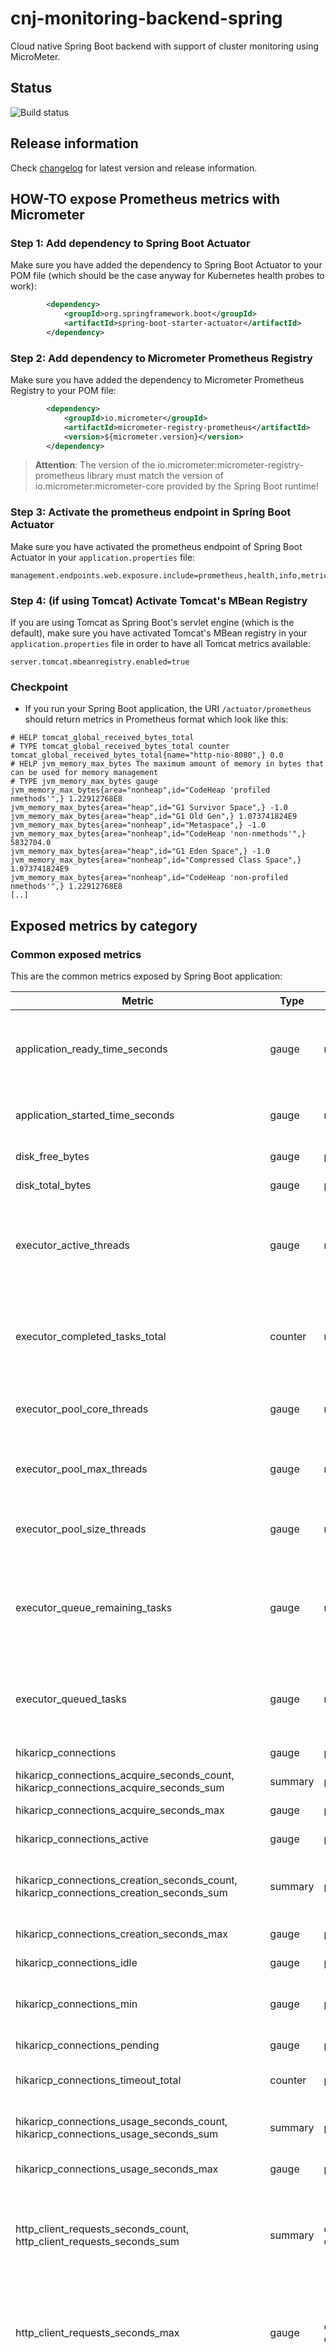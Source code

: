 # cnj-monitoring-backend-spring

Cloud native Spring Boot backend with support of cluster monitoring using MicroMeter.

## Status

![Build status](https://drone.cloudtrain.aws.msgoat.eu/api/badges/msgoat/cnj-monitoring-backend-spring/status.svg)

## Release information

Check [changelog](changelog.md) for latest version and release information.

## HOW-TO expose Prometheus metrics with Micrometer

### Step 1: Add dependency to Spring Boot Actuator

Make sure you have added the dependency to Spring Boot Actuator to your POM file 
(which should be the case anyway for Kubernetes health probes to work):
````xml
        <dependency>
            <groupId>org.springframework.boot</groupId>
            <artifactId>spring-boot-starter-actuator</artifactId>
        </dependency>
````

### Step 2: Add dependency to Micrometer Prometheus Registry

Make sure you have added the dependency to Micrometer Prometheus Registry to your POM file:
````xml
        <dependency>
            <groupId>io.micrometer</groupId>
            <artifactId>micrometer-registry-prometheus</artifactId>
            <version>${micrometer.version}</version>
        </dependency>
````

> __Attention__: The version of the io.micrometer:micrometer-registry-prometheus library must match the version of
> io.micrometer:micrometer-core provided by the Spring Boot runtime!

### Step 3: Activate the prometheus endpoint in Spring Boot Actuator

Make sure you have activated the prometheus endpoint of Spring Boot Actuator in your `application.properties` file:
````properties
management.endpoints.web.exposure.include=prometheus,health,info,metric
````

### Step 4: (if using Tomcat) Activate Tomcat's MBean Registry

If you are using Tomcat as Spring Boot's servlet engine (which is the default), 
make sure you have activated Tomcat's MBean registry in your `application.properties` file 
in order to have all Tomcat metrics available:
````properties
server.tomcat.mbeanregistry.enabled=true
````

### Checkpoint

* If you run your Spring Boot application, the URI `/actuator/prometheus` should return metrics in Prometheus format
which look like this:
````text
# HELP tomcat_global_received_bytes_total  
# TYPE tomcat_global_received_bytes_total counter
tomcat_global_received_bytes_total{name="http-nio-8080",} 0.0
# HELP jvm_memory_max_bytes The maximum amount of memory in bytes that can be used for memory management
# TYPE jvm_memory_max_bytes gauge
jvm_memory_max_bytes{area="nonheap",id="CodeHeap 'profiled nmethods'",} 1.22912768E8
jvm_memory_max_bytes{area="heap",id="G1 Survivor Space",} -1.0
jvm_memory_max_bytes{area="heap",id="G1 Old Gen",} 1.073741824E9
jvm_memory_max_bytes{area="nonheap",id="Metaspace",} -1.0
jvm_memory_max_bytes{area="nonheap",id="CodeHeap 'non-nmethods'",} 5832704.0
jvm_memory_max_bytes{area="heap",id="G1 Eden Space",} -1.0
jvm_memory_max_bytes{area="nonheap",id="Compressed Class Space",} 1.073741824E9
jvm_memory_max_bytes{area="nonheap",id="CodeHeap 'non-profiled nmethods'",} 1.22912768E8
[..]
````

## Exposed metrics by category

### Common exposed metrics

This are the common metrics exposed by Spring Boot application:

| Metric                                                                                           | Type    | Tags                                      | Source        | Description                                                                                                                                                                      | Samples                                                                                                                                                                                                                                                                                                                                                                                                                                                                                                                                                                                                                                                                                                                                                                                                                                                                                                                                                                                                                                                                                                                                                                                                                                                                                                                                                                                                                                                                                                                                                                                                                                            |
|--------------------------------------------------------------------------------------------------|---------|-------------------------------------------|---------------|----------------------------------------------------------------------------------------------------------------------------------------------------------------------------------|----------------------------------------------------------------------------------------------------------------------------------------------------------------------------------------------------------------------------------------------------------------------------------------------------------------------------------------------------------------------------------------------------------------------------------------------------------------------------------------------------------------------------------------------------------------------------------------------------------------------------------------------------------------------------------------------------------------------------------------------------------------------------------------------------------------------------------------------------------------------------------------------------------------------------------------------------------------------------------------------------------------------------------------------------------------------------------------------------------------------------------------------------------------------------------------------------------------------------------------------------------------------------------------------------------------------------------------------------------------------------------------------------------------------------------------------------------------------------------------------------------------------------------------------------------------------------------------------------------------------------------------------------|
| application_ready_time_seconds                                                                   | gauge   | main_application_class                    | spring        | Time taken (ms) for the application to be ready to service requests                                                                                                              | application_ready_time_seconds{main_application_class="group.msg.at.cloud.cloudtrain.SpringMonitoringApplication",} 9.008                                                                                                                                                                                                                                                                                                                                                                                                                                                                                                                                                                                                                                                                                                                                                                                                                                                                                                                                                                                                                                                                                                                                                                                                                                                                                                                                                                                                                                                                                                                          |
| application_started_time_seconds                                                                 | gauge   | main_application_class                    | spring        | Time taken (ms) to start the application                                                                                                                                         | application_started_time_seconds{main_application_class="group.msg.at.cloud.cloudtrain.SpringMonitoringApplication",} 8.993                                                                                                                                                                                                                                                                                                                                                                                                                                                                                                                                                                                                                                                                                                                                                                                                                                                                                                                                                                                                                                                                                                                                                                                                                                                                                                                                                                                                                                                                                                                        |
| disk_free_bytes                                                                                  | gauge   | path                                      | file system   | Usable space for path                                                                                                                                                            | disk_free_bytes{path="/.",} 9.9944828928E10                                                                                                                                                                                                                                                                                                                                                                                                                                                                                                                                                                                                                                                                                                                                                                                                                                                                                                                                                                                                                                                                                                                                                                                                                                                                                                                                                                                                                                                                                                                                                                                                        |
| disk_total_bytes                                                                                 | gauge   | path                                      | file system   | Total space for path                                                                                                                                                             | disk_total_bytes{path="/.",} 1.07361579008E11                                                                                                                                                                                                                                                                                                                                                                                                                                                                                                                                                                                                                                                                                                                                                                                                                                                                                                                                                                                                                                                                                                                                                                                                                                                                                                                                                                                                                                                                                                                                                                                                      |
| executor_active_threads                                                                          | gauge   | name                                      | jvm           | The approximate number of threads that are actively executing tasks                                                                                                              | executor_active_threads{name="applicationTaskExecutor",} 0.0                                                                                                                                                                                                                                                                                                                                                                                                                                                                                                                                                                                                                                                                                                                                                                                                                                                                                                                                                                                                                                                                                                                                                                                                                                                                                                                                                                                                                                                                                                                                                                                       |
| executor_completed_tasks_total                                                                   | counter | name                                      | jvm           | The approximate total number of tasks that have completed execution                                                                                                              | executor_completed_tasks_total{name="applicationTaskExecutor",} 0.0                                                                                                                                                                                                                                                                                                                                                                                                                                                                                                                                                                                                                                                                                                                                                                                                                                                                                                                                                                                                                                                                                                                                                                                                                                                                                                                                                                                                                                                                                                                                                                                |
| executor_pool_core_threads                                                                       | gauge   | name                                      | jvm           | The core number of threads for the pool                                                                                                                                          | executor_pool_core_threads{name="applicationTaskExecutor",} 8.0                                                                                                                                                                                                                                                                                                                                                                                                                                                                                                                                                                                                                                                                                                                                                                                                                                                                                                                                                                                                                                                                                                                                                                                                                                                                                                                                                                                                                                                                                                                                                                                    |
| executor_pool_max_threads                                                                        | gauge   | name                                      | jvm           | The maximum allowed number of threads in the pool                                                                                                                                | executor_pool_max_threads{name="applicationTaskExecutor",} 2.147483647E9                                                                                                                                                                                                                                                                                                                                                                                                                                                                                                                                                                                                                                                                                                                                                                                                                                                                                                                                                                                                                                                                                                                                                                                                                                                                                                                                                                                                                                                                                                                                                                           |
| executor_pool_size_threads                                                                       | gauge   | name                                      | jvm           | The current number of threads in the pool                                                                                                                                        | executor_pool_size_threads{name="applicationTaskExecutor",} 0.0                                                                                                                                                                                                                                                                                                                                                                                                                                                                                                                                                                                                                                                                                                                                                                                                                                                                                                                                                                                                                                                                                                                                                                                                                                                                                                                                                                                                                                                                                                                                                                                    |
| executor_queue_remaining_tasks                                                                   | gauge   | name                                      | jvm           | The number of additional elements that this queue can ideally accept without blocking                                                                                            | executor_queue_remaining_tasks{name="applicationTaskExecutor",} 2.147483647E9                                                                                                                                                                                                                                                                                                                                                                                                                                                                                                                                                                                                                                                                                                                                                                                                                                                                                                                                                                                                                                                                                                                                                                                                                                                                                                                                                                                                                                                                                                                                                                      |
| executor_queued_tasks                                                                            | gauge   | name                                      | jvm           | The approximate number of tasks that are queued for execution                                                                                                                    | executor_queued_tasks{name="applicationTaskExecutor",} 0.0                                                                                                                                                                                                                                                                                                                                                                                                                                                                                                                                                                                                                                                                                                                                                                                                                                                                                                                                                                                                                                                                                                                                                                                                                                                                                                                                                                                                                                                                                                                                                                                         |
| hikaricp_connections                                                                             | gauge   | pool                                      | database      | Total connections                                                                                                                                                                | hikaricp_connections{pool="HikariPool-1",} 10.0                                                                                                                                                                                                                                                                                                                                                                                                                                                                                                                                                                                                                                                                                                                                                                                                                                                                                                                                                                                                                                                                                                                                                                                                                                                                                                                                                                                                                                                                                                                                                                                                    |
| hikaricp_connections_acquire_seconds_count, hikaricp_connections_acquire_seconds_sum             | summary | pool                                      | database      | Connection acquire time                                                                                                                                                          | hikaricp_connections_acquire_seconds_count{pool="HikariPool-1",} 11.0; hikaricp_connections_acquire_seconds_sum{pool="HikariPool-1",} 0.002350868                                                                                                                                                                                                                                                                                                                                                                                                                                                                                                                                                                                                                                                                                                                                                                                                                                                                                                                                                                                                                                                                                                                                                                                                                                                                                                                                                                                                                                                                                                  |
| hikaricp_connections_acquire_seconds_max                                                         | gauge   | pool                                      | database      | Connection acquire time                                                                                                                                                          | hikaricp_connections_acquire_seconds_max{pool="HikariPool-1",} 0.0                                                                                                                                                                                                                                                                                                                                                                                                                                                                                                                                                                                                                                                                                                                                                                                                                                                                                                                                                                                                                                                                                                                                                                                                                                                                                                                                                                                                                                                                                                                                                                                 |
| hikaricp_connections_active                                                                      | gauge   | pool                                      | database      | Active connections                                                                                                                                                               | hikaricp_connections_active{pool="HikariPool-1",} 0.0                                                                                                                                                                                                                                                                                                                                                                                                                                                                                                                                                                                                                                                                                                                                                                                                                                                                                                                                                                                                                                                                                                                                                                                                                                                                                                                                                                                                                                                                                                                                                                                              |
| hikaricp_connections_creation_seconds_count, hikaricp_connections_creation_seconds_sum           | summary | pool                                      | database      | Summary about creation times of new connections                                                                                                                                  | hikaricp_connections_creation_seconds_count{pool="HikariPool-1",} 19.0; hikaricp_connections_creation_seconds_sum{pool="HikariPool-1",} 0.091                                                                                                                                                                                                                                                                                                                                                                                                                                                                                                                                                                                                                                                                                                                                                                                                                                                                                                                                                                                                                                                                                                                                                                                                                                                                                                                                                                                                                                                                                                      |
| hikaricp_connections_creation_seconds_max                                                        | gauge   | pool                                      | database      | Connection creation time                                                                                                                                                         | hikaricp_connections_creation_seconds_max{pool="HikariPool-1",} 0.0                                                                                                                                                                                                                                                                                                                                                                                                                                                                                                                                                                                                                                                                                                                                                                                                                                                                                                                                                                                                                                                                                                                                                                                                                                                                                                                                                                                                                                                                                                                                                                                |
| hikaricp_connections_idle                                                                        | gauge   | pool                                      | database      | Idle connections                                                                                                                                                                 | hikaricp_connections_idle{pool="HikariPool-1",} 10.0                                                                                                                                                                                                                                                                                                                                                                                                                                                                                                                                                                                                                                                                                                                                                                                                                                                                                                                                                                                                                                                                                                                                                                                                                                                                                                                                                                                                                                                                                                                                                                                               |
| hikaricp_connections_min                                                                         | gauge   | pool                                      | database      | Configured minimum number of connections                                                                                                                                         | hikaricp_connections_min{pool="HikariPool-1",} 10.0                                                                                                                                                                                                                                                                                                                                                                                                                                                                                                                                                                                                                                                                                                                                                                                                                                                                                                                                                                                                                                                                                                                                                                                                                                                                                                                                                                                                                                                                                                                                                                                                |
| hikaricp_connections_pending                                                                     | gauge   | pool                                      | database      | Pending threads                                                                                                                                                                  | hikaricp_connections_pending{pool="HikariPool-1",} 0.0                                                                                                                                                                                                                                                                                                                                                                                                                                                                                                                                                                                                                                                                                                                                                                                                                                                                                                                                                                                                                                                                                                                                                                                                                                                                                                                                                                                                                                                                                                                                                                                             |
| hikaricp_connections_timeout_total                                                               | counter | pool                                      | database      | Connection timeout total count                                                                                                                                                   | hikaricp_connections_timeout_total{pool="HikariPool-1",} 0.0                                                                                                                                                                                                                                                                                                                                                                                                                                                                                                                                                                                                                                                                                                                                                                                                                                                                                                                                                                                                                                                                                                                                                                                                                                                                                                                                                                                                                                                                                                                                                                                       |
| hikaricp_connections_usage_seconds_count, hikaricp_connections_usage_seconds_sum                 | summary | pool                                      | database      | Summary related to connection usage time                                                                                                                                         | hikaricp_connections_usage_seconds_count{pool="HikariPool-1",} 11.0; hikaricp_connections_usage_seconds_sum{pool="HikariPool-1",} 0.852                                                                                                                                                                                                                                                                                                                                                                                                                                                                                                                                                                                                                                                                                                                                                                                                                                                                                                                                                                                                                                                                                                                                                                                                                                                                                                                                                                                                                                                                                                            |
| hikaricp_connections_usage_seconds_max                                                           | gauge   | pool                                      | database      | Connection usage time                                                                                                                                                            | hikaricp_connections_usage_seconds_max{pool="HikariPool-1",} 0.0                                                                                                                                                                                                                                                                                                                                                                                                                                                                                                                                                                                                                                                                                                                                                                                                                                                                                                                                                                                                                                                                                                                                                                                                                                                                                                                                                                                                                                                                                                                                                                                   |
| http_client_requests_seconds_count, http_client_requests_seconds_sum                             | summary | client_name, method, outcome, status, uri | spring        | Summary related to the duration of RestTemplate operations by client, HTTP method and URI                                                                                        | http_client_requests_seconds_count{client_name="cnj-monitoring-downstream",method="GET",outcome="SUCCESS",status="200",uri="/api/v1/grantedPermissions",} 8.0; http_client_requests_seconds_sum{client_name="cnj-monitoring-downstream",method="GET",outcome="SUCCESS",status="200",uri="/api/v1/grantedPermissions",} 0.246727928                                                                                                                                                                                                                                                                                                                                                                                                                                                                                                                                                                                                                                                                                                                                                                                                                                                                                                                                                                                                                                                                                                                                                                                                                                                                                                                 |
| http_client_requests_seconds_max                                                                 | gauge   | client_name, method, outcome, status, uri | spring        | Max duration of RestTemplate operations by client, HTTP method and URI                                                                                                           | http_client_requests_seconds_max{client_name="cnj-monitoring-downstream",method="GET",outcome="SUCCESS",status="200",uri="/api/v1/grantedPermissions",} 0.0                                                                                                                                                                                                                                                                                                                                                                                                                                                                                                                                                                                                                                                                                                                                                                                                                                                                                                                                                                                                                                                                                                                                                                                                                                                                                                                                                                                                                                                                                        |
| http_server_requests_seconds_count, http_server_requests_seconds_sum                             | summary | exception, method, outcome, status, uri   | spring        | The summary of the average request processing time by method, status and URI                                                                                                     | http_server_requests_seconds_count{exception="None",method="GET",outcome="SUCCESS",status="200",uri="/api/v1/tasks",} 1.0; http_server_requests_seconds_sum{exception="None",method="GET",outcome="SUCCESS",status="200",uri="/api/v1/tasks",} 0.188715873; http_server_requests_seconds_count{exception="None",method="GET",outcome="SUCCESS",status="200",uri="/actuator/prometheus",} 221.0; http_server_requests_seconds_sum{exception="None",method="GET",outcome="SUCCESS",status="200",uri="/actuator/prometheus",} 0.834736905; http_server_requests_seconds_count{exception="None",method="GET",outcome="SUCCESS",status="200",uri="/actuator/health/\*\*",} 666.0; http_server_requests_seconds_sum{exception="None",method="GET",outcome="SUCCESS",status="200",uri="/actuator/health/**",} 1.358699469; http_server_requests_seconds_count{exception="None",method="POST",outcome="SUCCESS",status="201",uri="/api/v1/tasks",} 3.0; http_server_requests_seconds_sum{exception="None",method="POST",outcome="SUCCESS",status="201",uri="/api/v1/tasks",} 0.771510136; http_server_requests_seconds_count{exception="None",method="DELETE",outcome="SUCCESS",status="204",uri="/api/v1/tasks/{taskId}",} 3.0; http_server_requests_seconds_sum{exception="None",method="DELETE",outcome="SUCCESS",status="204",uri="/api/v1/tasks/{taskId}",} 0.108934774; http_server_requests_seconds_count{exception="None",method="GET",outcome="SUCCESS",status="200",uri="/api/v1/tasks/{taskId}",} 1.0; http_server_requests_seconds_sum{exception="None",method="GET",outcome="SUCCESS",status="200",uri="/api/v1/tasks/{taskId}",} 0.027337209 |
| http_server_requests_seconds_max                                                                 | gauge   | exception, method, outcome, status, uri   | spring        | The maximum request processing time by HTTP method and URI                                                                                                                       | http_server_requests_seconds_max{exception="None",method="GET",outcome="SUCCESS",status="200",uri="/api/v1/tasks",} 0.0; http_server_requests_seconds_max{exception="None",method="GET",outcome="SUCCESS",status="200",uri="/actuator/prometheus",} 0.00357337; http_server_requests_seconds_max{exception="None",method="GET",outcome="SUCCESS",status="200",uri="/actuator/health/**",} 0.00111709; http_server_requests_seconds_max{exception="None",method="POST",outcome="SUCCESS",status="201",uri="/api/v1/tasks",} 0.0; http_server_requests_seconds_max{exception="None",method="DELETE",outcome="SUCCESS",status="204",uri="/api/v1/tasks/{taskId}",} 0.0; http_server_requests_seconds_max{exception="None",method="GET",outcome="SUCCESS",status="200",uri="/api/v1/tasks/{taskId}",} 0.0                                                                                                                                                                                                                                                                                                                                                                                                                                                                                                                                                                                                                                                                                                                                                                                                                                              |
| jdbc_connections_max                                                                             | gauge   | name                                      | spring        | Maximum number of active connections that can be allocated at the same time                                                                                                      | jdbc_connections_max{name="dataSource",} 10.0                                                                                                                                                                                                                                                                                                                                                                                                                                                                                                                                                                                                                                                                                                                                                                                                                                                                                                                                                                                                                                                                                                                                                                                                                                                                                                                                                                                                                                                                                                                                                                                                      |
| jdbc_connections_min                                                                             | gauge   | name                                      | spring        | Minimum number of idle connections in the pool                                                                                                                                   | jdbc_connections_min{name="dataSource",} 10.0                                                                                                                                                                                                                                                                                                                                                                                                                                                                                                                                                                                                                                                                                                                                                                                                                                                                                                                                                                                                                                                                                                                                                                                                                                                                                                                                                                                                                                                                                                                                                                                                      |
| jvm_buffer_memory_used_bytes                                                                     | gauge   | id                                        | jvm           | An estimate of the memory that the Java virtual machine is using for this buffer pool                                                                                            | jvm_buffer_memory_used_bytes{id="mapped",} 0.0                                                                                                                                                                                                                                                                                                                                                                                                                                                                                                                                                                                                                                                                                                                                                                                                                                                                                                                                                                                                                                                                                                                                                                                                                                                                                                                                                                                                                                                                                                                                                                                                     |
| jvm_buffer_total_capacity_bytes                                                                  | gauge   | id                                        | jvm           | An estimate of the total capacity of the buffers in this pool                                                                                                                    | jvm_buffer_total_capacity_bytes{id="mapped",} 0.0; jvm_buffer_total_capacity_bytes{id="direct",} 81920.0                                                                                                                                                                                                                                                                                                                                                                                                                                                                                                                                                                                                                                                                                                                                                                                                                                                                                                                                                                                                                                                                                                                                                                                                                                                                                                                                                                                                                                                                                                                                           |
| jvm_classes_loaded_classes                                                                       | gauge   |                                           | jvm           | The number of classes that are currently loaded in the Java virtual machine                                                                                                      | jvm_classes_loaded_classes 17663.0                                                                                                                                                                                                                                                                                                                                                                                                                                                                                                                                                                                                                                                                                                                                                                                                                                                                                                                                                                                                                                                                                                                                                                                                                                                                                                                                                                                                                                                                                                                                                                                                                 |
| jvm_classes_unloaded_classes_total                                                               | counter |                                           | jvm           | The total number of classes unloaded since the Java virtual machine has started execution                                                                                        | jvm_classes_unloaded_classes_total 0.0                                                                                                                                                                                                                                                                                                                                                                                                                                                                                                                                                                                                                                                                                                                                                                                                                                                                                                                                                                                                                                                                                                                                                                                                                                                                                                                                                                                                                                                                                                                                                                                                             |
| jvm_gc_live_data_size_bytes                                                                      | gauge   |                                           | jvm           | Size of long-lived heap memory pool after reclamation                                                                                                                            | jvm_gc_live_data_size_bytes 6200320.0                                                                                                                                                                                                                                                                                                                                                                                                                                                                                                                                                                                                                                                                                                                                                                                                                                                                                                                                                                                                                                                                                                                                                                                                                                                                                                                                                                                                                                                                                                                                                                                                              |
| jvm_gc_max_data_size_bytes                                                                       | gauge   |                                           | jvm           | Max size of long-lived heap memory pool                                                                                                                                          | jvm_gc_max_data_size_bytes 8.05306368E8                                                                                                                                                                                                                                                                                                                                                                                                                                                                                                                                                                                                                                                                                                                                                                                                                                                                                                                                                                                                                                                                                                                                                                                                                                                                                                                                                                                                                                                                                                                                                                                                            |
| jvm_gc_memory_allocated_bytes_total                                                              | counter |                                           | jvm           | Incremented for an increase in the size of the (young) heap memory pool after one GC to before the next                                                                          | jvm_threads_peak_threads 23.0                                                                                                                                                                                                                                                                                                                                                                                                                                                                                                                                                                                                                                                                                                                                                                                                                                                                                                                                                                                                                                                                                                                                                                                                                                                                                                                                                                                                                                                                                                                                                                                                                      |
| jvm_gc_memory_promoted_bytes_total                                                               | counter |                                           | jvm           | Count of positive increases in the size of the old generation memory pool before GC to after GC                                                                                  | jvm_gc_memory_promoted_bytes_total 1.7916928E7                                                                                                                                                                                                                                                                                                                                                                                                                                                                                                                                                                                                                                                                                                                                                                                                                                                                                                                                                                                                                                                                                                                                                                                                                                                                                                                                                                                                                                                                                                                                                                                                     |
| jvm_gc_overhead_percent                                                                          | gauge   | id                                        | jvm           | An estimate of the number of buffers in the pool                                                                                                                                 | jvm_buffer_count_buffers{id="mapped",} 0.0; jvm_buffer_count_buffers{id="direct",} 10.0                                                                                                                                                                                                                                                                                                                                                                                                                                                                                                                                                                                                                                                                                                                                                                                                                                                                                                                                                                                                                                                                                                                                                                                                                                                                                                                                                                                                                                                                                                                                                            |
| jvm_gc_overhead_percent                                                                          | gauge   |                                           | jvm           | An approximation of the percent of CPU time used by GC activities over the last lookback period or since monitoring began, whichever is shorter, in the range [0..1]             | jvm_gc_overhead_percent 0.0                                                                                                                                                                                                                                                                                                                                                                                                                                                                                                                                                                                                                                                                                                                                                                                                                                                                                                                                                                                                                                                                                                                                                                                                                                                                                                                                                                                                                                                                                                                                                                                                                        |
| jvm_gc_pause_seconds_count, jvm_gc_pause_seconds_sum                                             | summary | action, cause                             | jvm           | Time spent in GC pause                                                                                                                                                           | jvm_gc_pause_seconds_count{action="end of minor GC",cause="G1 Evacuation Pause",} 5.0; jvm_gc_pause_seconds_sum{action="end of minor GC",cause="G1 Evacuation Pause",} 0.353                                                                                                                                                                                                                                                                                                                                                                                                                                                                                                                                                                                                                                                                                                                                                                                                                                                                                                                                                                                                                                                                                                                                                                                                                                                                                                                                                                                                                                                                       |
| jvm_gc_pause_seconds_max                                                                         | gauge   | action, cause                             | jvm           | Time spent in GC pause                                                                                                                                                           | jvm_gc_pause_seconds_max{action="end of minor GC",cause="G1 Evacuation Pause",} 0.0                                                                                                                                                                                                                                                                                                                                                                                                                                                                                                                                                                                                                                                                                                                                                                                                                                                                                                                                                                                                                                                                                                                                                                                                                                                                                                                                                                                                                                                                                                                                                                |
| jvm_memory_max_bytes                                                                             | gauge   | area, id                                  | jvm           | The maximum amount of memory in bytes that can be used for memory management                                                                                                     | jvm_memory_max_bytes{area="nonheap",id="CodeHeap 'profiled nmethods'",} 1.22912768E8; jvm_memory_max_bytes{area="heap",id="G1 Survivor Space",} -1.0; jvm_memory_max_bytes{area="heap",id="G1 Old Gen",} 8.05306368E8; jvm_memory_max_bytes{area="nonheap",id="Metaspace",} -1.0; jvm_memory_max_bytes{area="nonheap",id="CodeHeap 'non-nmethods'",} 5828608.0; jvm_memory_max_bytes{area="heap",id="G1 Eden Space",} -1.0; jvm_memory_max_bytes{area="nonheap",id="Compressed Class Space",} 1.073741824E9; jvm_memory_max_bytes{area="nonheap",id="CodeHeap 'non-profiled nmethods'",} 1.22916864E8                                                                                                                                                                                                                                                                                                                                                                                                                                                                                                                                                                                                                                                                                                                                                                                                                                                                                                                                                                                                                                              |
| jvm_memory_usage_after_gc_percent                                                                | gauge   |                                           | jvm           | The percentage of long-lived heap pool used after the last GC event, in the range [0..1]                                                                                         | jvm_memory_usage_after_gc_percent{area="heap",pool="long-lived",} 0.03125                                                                                                                                                                                                                                                                                                                                                                                                                                                                                                                                                                                                                                                                                                                                                                                                                                                                                                                                                                                                                                                                                                                                                                                                                                                                                                                                                                                                                                                                                                                                                                          |
| jvm_memory_used_bytes                                                                            | gauge   | area, id                                  | jvm           | The amount of memory in bytes that is committed for the Java virtual machine to use                                                                                              | jvm_memory_committed_bytes{area="nonheap",id="CodeHeap 'profiled nmethods'",} 2.5821184E7; jvm_memory_committed_bytes{area="heap",id="G1 Survivor Space",} 1.2582912E7; jvm_memory_committed_bytes{area="heap",id="G1 Old Gen",} 5.24288E8; jvm_memory_committed_bytes{area="nonheap",id="Metaspace",} 1.02105088E8; jvm_memory_committed_bytes{area="nonheap",id="CodeHeap 'non-nmethods'",} 2555904.0; jvm_memory_committed_bytes{area="heap",id="G1 Eden Space",} 2.68435456E8; jvm_memory_committed_bytes{area="nonheap",id="Compressed Class Space",} 1.3500416E7; jvm_memory_committed_bytes{area="nonheap",id="CodeHeap 'non-profiled nmethods'",} 5636096.0                                                                                                                                                                                                                                                                                                                                                                                                                                                                                                                                                                                                                                                                                                                                                                                                                                                                                                                                                                                |
| jvm_threads_daemon_threads                                                                       | gauge   |                                           | jvm           | The current number of live daemon threads                                                                                                                                        | jvm_threads_daemon_threads 17.0                                                                                                                                                                                                                                                                                                                                                                                                                                                                                                                                                                                                                                                                                                                                                                                                                                                                                                                                                                                                                                                                                                                                                                                                                                                                                                                                                                                                                                                                                                                                                                                                                    |
| jvm_threads_live_threads                                                                         | gauge   |                                           | jvm           | The current number of live threads including both daemon and non-daemon threads                                                                                                  | jvm_threads_live_threads 21.0                                                                                                                                                                                                                                                                                                                                                                                                                                                                                                                                                                                                                                                                                                                                                                                                                                                                                                                                                                                                                                                                                                                                                                                                                                                                                                                                                                                                                                                                                                                                                                                                                      |
| jvm_threads_peak_threads                                                                         | gauge   |                                           | jvm           | The peak live thread count since the Java virtual machine started or peak was reset                                                                                              | jvm_threads_peak_threads 23.0                                                                                                                                                                                                                                                                                                                                                                                                                                                                                                                                                                                                                                                                                                                                                                                                                                                                                                                                                                                                                                                                                                                                                                                                                                                                                                                                                                                                                                                                                                                                                                                                                      |
| jvm_threads_states_threads                                                                       | gauge   | state                                     | jvm           | The current number of threads                                                                                                                                                    | jvm_threads_states_threads{state="runnable",} 6.0; jvm_threads_states_threads{state="blocked",} 0.0; jvm_threads_states_threads{state="waiting",} 11.0; jvm_threads_states_threads{state="timed-waiting",} 4.0; jvm_threads_states_threads{state="new",} 0.0; jvm_threads_states_threads{state="terminated",} 0.0                                                                                                                                                                                                                                                                                                                                                                                                                                                                                                                                                                                                                                                                                                                                                                                                                                                                                                                                                                                                                                                                                                                                                                                                                                                                                                                                  |
| logback_events_total                                                                             | counter | level                                     | logging       | Number of events that made it to the logs                                                                                                                                        | logback_events_total{level="warn",} 1.0; logback_events_total{level="debug",} 11.0; logback_events_total{level="error",} 0.0; logback_events_total{level="trace",} 82.0; logback_events_total{level="info",} 56.0                                                                                                                                                                                                                                                                                                                                                                                                                                                                                                                                                                                                                                                                                                                                                                                                                                                                                                                                                                                                                                                                                                                                                                                                                                                                                                                                                                                                                                  |
| process_cpu_usage                                                                                | gauge   |                                           | jvm           | The "recent cpu usage" for the Java Virtual Machine process                                                                                                                      | process_cpu_usage 0.001703758918113087                                                                                                                                                                                                                                                                                                                                                                                                                                                                                                                                                                                                                                                                                                                                                                                                                                                                                                                                                                                                                                                                                                                                                                                                                                                                                                                                                                                                                                                                                                                                                                                                             |
| process_files_max_files                                                                          | gauge   |                                           | jvm           | The maximum file descriptor count                                                                                                                                                | process_files_max_files 1048576.0                                                                                                                                                                                                                                                                                                                                                                                                                                                                                                                                                                                                                                                                                                                                                                                                                                                                                                                                                                                                                                                                                                                                                                                                                                                                                                                                                                                                                                                                                                                                                                                                                  |
| process_files_open_files                                                                         | gauge   |                                           | jvm           | The open file descriptor count                                                                                                                                                   | process_files_open_files 29.0                                                                                                                                                                                                                                                                                                                                                                                                                                                                                                                                                                                                                                                                                                                                                                                                                                                                                                                                                                                                                                                                                                                                                                                                                                                                                                                                                                                                                                                                                                                                                                                                                      |
| process_start_time_seconds                                                                       | gauge   |                                           | jvm           | Start time of the process since unix epoch                                                                                                                                       | process_start_time_seconds 1.656584833373E9                                                                                                                                                                                                                                                                                                                                                                                                                                                                                                                                                                                                                                                                                                                                                                                                                                                                                                                                                                                                                                                                                                                                                                                                                                                                                                                                                                                                                                                                                                                                                                                                        |
| process_uptime_seconds                                                                           | gauge   |                                           | jvm           | The uptime of the Java virtual machine                                                                                                                                           | process_uptime_seconds 3331.358                                                                                                                                                                                                                                                                                                                                                                                                                                                                                                                                                                                                                                                                                                                                                                                                                                                                                                                                                                                                                                                                                                                                                                                                                                                                                                                                                                                                                                                                                                                                                                                                                    |
| spring_data_repository_invocations_seconds_count, spring_data_repository_invocations_seconds_sum | summary | exception, method, repository, state      | spring data   | Summary related to duration of all repository invocations by repository and method                                                                                               | spring_data_repository_invocations_seconds_count{exception="None",method="findAll",repository="TaskRepository",state="SUCCESS",} 1.0; spring_data_repository_invocations_seconds_sum{exception="None",method="findAll",repository="TaskRepository",state="SUCCESS",} 0.164558484; spring_data_repository_invocations_seconds_count{exception="None",method="findById",repository="TaskRepository",state="SUCCESS",} 1.0; spring_data_repository_invocations_seconds_sum{exception="None",method="findById",repository="TaskRepository",state="SUCCESS",} 0.004631039; spring_data_repository_invocations_seconds_count{exception="None",method="deleteById",repository="TaskRepository",state="SUCCESS",} 3.0; spring_data_repository_invocations_seconds_sum{exception="None",method="deleteById",repository="TaskRepository",state="SUCCESS",} 0.035968852; spring_data_repository_invocations_seconds_count{exception="None",method="saveAndFlush",repository="TaskRepository",state="SUCCESS",} 3.0; spring_data_repository_invocations_seconds_sum{exception="None",method="saveAndFlush",repository="TaskRepository",state="SUCCESS",} 0.142293862                                                                                                                                                                                                                                                                                                                                                                                                                                                                                           |
| spring_data_repository_invocations_seconds_max                                                   | gauge   | exception, method, repository, state      | spring data   | Max duration of all repository invocations by repository and method                                                                                                              | spring_data_repository_invocations_seconds_max{exception="None",method="findAll",repository="TaskRepository",state="SUCCESS",} 0.0; spring_data_repository_invocations_seconds_max{exception="None",method="findById",repository="TaskRepository",state="SUCCESS",} 0.0; spring_data_repository_invocations_seconds_max{exception="None",method="deleteById",repository="TaskRepository",state="SUCCESS",} 0.0; spring_data_repository_invocations_seconds_max{exception="None",method="saveAndFlush",repository="TaskRepository",state="SUCCESS",} 0.0                                                                                                                                                                                                                                                                                                                                                                                                                                                                                                                                                                                                                                                                                                                                                                                                                                                                                                                                                                                                                                                                                            |
| system_cpu_count                                                                                 | gauge   |                                           | jvm           | The number of processors available to the Java virtual machine                                                                                                                   | system_cpu_count 1.0                                                                                                                                                                                                                                                                                                                                                                                                                                                                                                                                                                                                                                                                                                                                                                                                                                                                                                                                                                                                                                                                                                                                                                                                                                                                                                                                                                                                                                                                                                                                                                                                                               |
| system_cpu_usage                                                                                 | gauge   |                                           | jvm           | The recent cpu usage of the system the application is running in                                                                                                                 | system_cpu_usage 0.0016058999467575337                                                                                                                                                                                                                                                                                                                                                                                                                                                                                                                                                                                                                                                                                                                                                                                                                                                                                                                                                                                                                                                                                                                                                                                                                                                                                                                                                                                                                                                                                                                                                                                                             |
| system_load_average_1m                                                                           | gauge   |                                           | jvm           | The sum of the number of runnable entities queued to available processors and the number of runnable entities running on the available processors averaged over a period of time | system_load_average_1m 1.42431640625                                                                                                                                                                                                                                                                                                                                                                                                                                                                                                                                                                                                                                                                                                                                                                                                                                                                                                                                                                                                                                                                                                                                                                                                                                                                                                                                                                                                                                                                                                                                                                                                               |

### Tomcat specific exposed metrics

These are the metrics exposed when using Tomcat as a web container:

| Metric                                                                                           | Type    | Tags                                      | Source        | Description                                                                                                                                                                      | Samples                                                                                                                                                                                                                                                                                                                                                                                                                                                                                                                                                                                                                                                                                                                                                                                                                                                                                                                                                                                                                                                                                                                                                                                                                                                                                                                                                                                                                                                                                                                                                                                                                                            |
|--------------------------------------------------------------------------------------------------|---------|-------------------------------------------|---------------|----------------------------------------------------------------------------------------------------------------------------------------------------------------------------------|----------------------------------------------------------------------------------------------------------------------------------------------------------------------------------------------------------------------------------------------------------------------------------------------------------------------------------------------------------------------------------------------------------------------------------------------------------------------------------------------------------------------------------------------------------------------------------------------------------------------------------------------------------------------------------------------------------------------------------------------------------------------------------------------------------------------------------------------------------------------------------------------------------------------------------------------------------------------------------------------------------------------------------------------------------------------------------------------------------------------------------------------------------------------------------------------------------------------------------------------------------------------------------------------------------------------------------------------------------------------------------------------------------------------------------------------------------------------------------------------------------------------------------------------------------------------------------------------------------------------------------------------------|
| tomcat_cache_access_total                                                                        | counter |                                           | web container | The total number of cache accesses                                                                                                                                               | tomcat_cache_access_total 0.0                                                                                                                                                                                                                                                                                                                                                                                                                                                                                                                                                                                                                                                                                                                                                                                                                                                                                                                                                                                                                                                                                                                                                                                                                                                                                                                                                                                                                                                                                                                                                                                                                      |
| tomcat_cache_hit_total                                                                           | counter |                                           | web container | The total number of cache hits                                                                                                                                                   | tomcat_cache_hit_total 0.0                                                                                                                                                                                                                                                                                                                                                                                                                                                                                                                                                                                                                                                                                                                                                                                                                                                                                                                                                                                                                                                                                                                                                                                                                                                                                                                                                                                                                                                                                                                                                                                                                         |
| tomcat_connections_config_max_connections                                                        | gauge   |                                           | web container | The configured maximum number of HTTP connections                                                                                                                                | tomcat_connections_config_max_connections{name="http-nio-8080",} 8192.0                                                                                                                                                                                                                                                                                                                                                                                                                                                                                                                                                                                                                                                                                                                                                                                                                                                                                                                                                                                                                                                                                                                                                                                                                                                                                                                                                                                                                                                                                                                                                                            |
| tomcat_connections_current_connections                                                           | gauge   | name                                      | web container | Number of currently active HTTP connections by listener                                                                                                                          | tomcat_connections_current_connections{name="http-nio-8080",} 4.0                                                                                                                                                                                                                                                                                                                                                                                                                                                                                                                                                                                                                                                                                                                                                                                                                                                                                                                                                                                                                                                                                                                                                                                                                                                                                                                                                                                                                                                                                                                                                                                  |
| tomcat_connections_keepalive_current_connections                                                 | gauge   | name                                      | web container | The current number of connections kept alive by HTTP listener                                                                                                                    | tomcat_connections_keepalive_current_connections{name="http-nio-8080",} 1.0                                                                                                                                                                                                                                                                                                                                                                                                                                                                                                                                                                                                                                                                                                                                                                                                                                                                                                                                                                                                                                                                                                                                                                                                                                                                                                                                                                                                                                                                                                                                                                        |
| tomcat_global_error_total                                                                        | counter | name                                      | web container | The total number of request processing error of this listener                                                                                                                    | tomcat_global_error_total{name="http-nio-8080",} 0.0                                                                                                                                                                                                                                                                                                                                                                                                                                                                                                                                                                                                                                                                                                                                                                                                                                                                                                                                                                                                                                                                                                                                                                                                                                                                                                                                                                                                                                                                                                                                                                                               |
| tomcat_global_received_bytes_total                                                               | counter | name                                      | web container | The total number of bytes received by the HTTP listener                                                                                                                          | tomcat_global_received_bytes_total{name="http-nio-8080",} 528.0                                                                                                                                                                                                                                                                                                                                                                                                                                                                                                                                                                                                                                                                                                                                                                                                                                                                                                                                                                                                                                                                                                                                                                                                                                                                                                                                                                                                                                                                                                                                                                                    |
| tomcat_global_request_max_seconds                                                                | gauge   | name                                      | web container | The maximum processing time of any HTTP request handled by this listener                                                                                                         | tomcat_global_request_max_seconds{name="http-nio-8080",} 0.709                                                                                                                                                                                                                                                                                                                                                                                                                                                                                                                                                                                                                                                                                                                                                                                                                                                                                                                                                                                                                                                                                                                                                                                                                                                                                                                                                                                                                                                                                                                                                                                     |
| tomcat_global_request_seconds                                                                    | summary | name                                      | web container | Summary related to the duration of any HTTP request by HTTP listener                                                                                                             | tomcat_global_request_seconds_count{name="http-nio-8080",} 895.0; tomcat_global_request_seconds_sum{name="http-nio-8080",} 3.63                                                                                                                                                                                                                                                                                                                                                                                                                                                                                                                                                                                                                                                                                                                                                                                                                                                                                                                                                                                                                                                                                                                                                                                                                                                                                                                                                                                                                                                                                                                    |
| tomcat_global_sent_bytes_total                                                                   | counter | name                                      | web container | Total bytes send by Tomcat                                                                                                                                                       | tomcat_global_sent_bytes_total{name="http-nio-8080",} 5209656.0                                                                                                                                                                                                                                                                                                                                                                                                                                                                                                                                                                                                                                                                                                                                                                                                                                                                                                                                                                                                                                                                                                                                                                                                                                                                                                                                                                                                                                                                                                                                                                                    |
| tomcat_servlet_request_max_seconds                                                               | gauge   | name                                      | web container | Maximum processing time of any HTTP request by servlet                                                                                                                           | tomcat_servlet_request_max_seconds{name="dispatcherServlet",} 0.706                                                                                                                                                                                                                                                                                                                                                                                                                                                                                                                                                                                                                                                                                                                                                                                                                                                                                                                                                                                                                                                                                                                                                                                                                                                                                                                                                                                                                                                                                                                                                                                |
| tomcat_servlet_request_seconds_count, tomcat_servlet_request_seconds_sum                         | summary | name                                      | web container | Summary related to the duration of any HTTP request by servlet                                                                                                                   | tomcat_servlet_request_seconds_count{name="dispatcherServlet",} 896.0; tomcat_servlet_request_seconds_sum{name="dispatcherServlet",} 3.177                                                                                                                                                                                                                                                                                                                                                                                                                                                                                                                                                                                                                                                                                                                                                                                                                                                                                                                                                                                                                                                                                                                                                                                                                                                                                                                                                                                                                                                                                                         |
| tomcat_sessions_active_current_sessions                                                          | counter | name                                      | web container | The total number of errors by servlet                                                                                                                                            | tomcat_servlet_error_total{name="dispatcherServlet",} 0.0                                                                                                                                                                                                                                                                                                                                                                                                                                                                                                                                                                                                                                                                                                                                                                                                                                                                                                                                                                                                                                                                                                                                                                                                                                                                                                                                                                                                                                                                                                                                                                                          |
| tomcat_sessions_active_current_sessions                                                          | gauge   |                                           | web container | Number of currently active HTTP sessions                                                                                                                                         | tomcat_sessions_active_current_sessions 0.0                                                                                                                                                                                                                                                                                                                                                                                                                                                                                                                                                                                                                                                                                                                                                                                                                                                                                                                                                                                                                                                                                                                                                                                                                                                                                                                                                                                                                                                                                                                                                                                                        |
| tomcat_sessions_active_current_sessions                                                          | gauge   |                                           | web container | The current number of active HTTP sessions                                                                                                                                       | tomcat_sessions_active_current_sessions 0.0                                                                                                                                                                                                                                                                                                                                                                                                                                                                                                                                                                                                                                                                                                                                                                                                                                                                                                                                                                                                                                                                                                                                                                                                                                                                                                                                                                                                                                                                                                                                                                                                        |
| tomcat_sessions_active_max_sessions                                                              | gauge   |                                           | web container | The maximum number of active HTTP sessions                                                                                                                                       | tomcat_sessions_active_max_sessions 0.0                                                                                                                                                                                                                                                                                                                                                                                                                                                                                                                                                                                                                                                                                                                                                                                                                                                                                                                                                                                                                                                                                                                                                                                                                                                                                                                                                                                                                                                                                                                                                                                                            |
| tomcat_sessions_alive_max_seconds                                                                | gauge   |                                           | web container | The number of seconds the longest living HTTP session is alive                                                                                                                   | tomcat_sessions_alive_max_seconds 0.0                                                                                                                                                                                                                                                                                                                                                                                                                                                                                                                                                                                                                                                                                                                                                                                                                                                                                                                                                                                                                                                                                                                                                                                                                                                                                                                                                                                                                                                                                                                                                                                                              |
| tomcat_sessions_created_sessions_total                                                           | counter |                                           | web container | The total number of HTTP sessions created so far                                                                                                                                 | tomcat_sessions_created_sessions_total 0.0                                                                                                                                                                                                                                                                                                                                                                                                                                                                                                                                                                                                                                                                                                                                                                                                                                                                                                                                                                                                                                                                                                                                                                                                                                                                                                                                                                                                                                                                                                                                                                                                         |
| tomcat_sessions_expired_sessions_total                                                           | counter |                                           | web container | Total number of expired HTTP sessions                                                                                                                                            | tomcat_sessions_expired_sessions_total 0.0                                                                                                                                                                                                                                                                                                                                                                                                                                                                                                                                                                                                                                                                                                                                                                                                                                                                                                                                                                                                                                                                                                                                                                                                                                                                                                                                                                                                                                                                                                                                                                                                         |
| tomcat_sessions_rejected_sessions_total                                                          | counter |                                           | web container | The total number of rejected HTTP sessions                                                                                                                                       | tomcat_sessions_rejected_sessions_total 0.0                                                                                                                                                                                                                                                                                                                                                                                                                                                                                                                                                                                                                                                                                                                                                                                                                                                                                                                                                                                                                                                                                                                                                                                                                                                                                                                                                                                                                                                                                                                                                                                                        |
| tomcat_threads_busy_threads                                                                      | gauge   | name                                      | web container | The number of currently busy threads of a listener                                                                                                                               | tomcat_threads_busy_threads{name="http-nio-8080",} 1.0                                                                                                                                                                                                                                                                                                                                                                                                                                                                                                                                                                                                                                                                                                                                                                                                                                                                                                                                                                                                                                                                                                                                                                                                                                                                                                                                                                                                                                                                                                                                                                                             |
| tomcat_threads_config_max_threads                                                                | gauge   | name                                      | web container | The configured maximum number of threads in this thread pool                                                                                                                     | tomcat_threads_config_max_threads{name="http-nio-8080",} 200.0                                                                                                                                                                                                                                                                                                                                                                                                                                                                                                                                                                                                                                                                                                                                                                                                                                                                                                                                                                                                                                                                                                                                                                                                                                                                                                                                                                                                                                                                                                                                                                                     |
| tomcat_threads_current_threads                                                                   | gauge   | name                                      | web container | The current number of threads                                                                                                                                                    | tomcat_threads_current_threads{name="http-nio-8080",} 10.0                                                                                                                                                                                                                                                                                                                                                                                                                                                                                                                                                                                                                                                                                                                                                                                                                                                                                                                                                                                                                                                                                                                                                                                                                                                                                                                                                                                                                                                                                                                                                                                         |

### Undertow specific exposed metrics

These are the metrics exposed when using Undertow as a web container:

| Metric | Type | Tags | Source | Description | Samples |
| ------ | ---- | ---- | ------ | ----------- | ------- |
| undertow_request_errors_total | counter | | web container | Total number of error requests | undertow_request_errors_total 0.0 |
| undertow_request_time_max_seconds | gauge | name | web container | The longest request duration in time | undertow_request_time_max_seconds 0.0 |
| undertow_request_time_min_seconds | gauge | name | web container | The shortest request duration in time | undertow_request_time_min_seconds 0.0 |
| undertow_requests_seconds_count, undertow_requests_seconds_sum | summary | | web container | Number of requests and their average processing time | undertow_requests_seconds_count 0.0; undertow_requests_seconds_sum 0.0 |
| undertow_threads_active_count | gauge | name | web container | An estimate of the current number of active (busy) threads | undertow_threads_active_count{name="XNIO-1",} -1.0 |
| undertow_threads_completed_tasks_total | gauge | name | web container | An estimate of the total number of tasks completed by this thread pool | undertow_threads_completed_tasks_total{name="XNIO-1",} -1.0 |
| undertow_threads_core_pool_size | gauge | name | web container | The size below which new threads will always be created if no idle threads are available | undertow_threads_core_pool_size{name="XNIO-1",} 96.0 |
| undertow_threads_current_pool_size | gauge | name | web container | n estimate of the current number of active threads in the pool | undertow_threads_current_pool_size{name="XNIO-1",} 1.0 |
| undertow_threads_current_queue_size | gauge | name | web container | An estimate of the current queue size | undertow_threads_current_queue_size{name="XNIO-1",} 0.0 |
| undertow_threads_keep_alive_time_seconds | gauge | name | web container | The thread keep-alive time in seconds | undertow_threads_keep_alive_time_seconds{name="XNIO-1",} 60.0 |
| undertow_threads_largest_pool_size | gauge | name | web container | An estimate of the peak number of threads that the pool has ever held by thread pool| undertow_threads_largest_pool_size{name="XNIO-1",} -1.0 |
| undertow_threads_largest_queue_size | gauge | name | web container | An estimate of the peak size of the queue | undertow_threads_largest_queue_size{name="XNIO-1",} -1.0 |
| undertow_threads_max_pool_size | gauge | name | web container | The maximum pool size by thread pool | undertow_threads_max_pool_size{name="XNIO-1",} 96.0 |
| undertow_threads_max_queue_size | gauge | name | web container | The maximum queue size for this thread pool | undertow_threads_max_queue_size{name="XNIO-1",} 2.147483647E9 |
| undertow_threads_rejected_tasks_total | gauge | name | web container | An estimate of the total number of tasks ever rejected by this thread pool for any reason | undertow_threads_rejected_tasks_total{name="XNIO-1",} -1.0 |
| undertow_threads_submitted_tasks_total | gauge | name | web container | An estimate of the total number of tasks ever submitted to this thread pool | undertow_threads_submitted_tasks_total{name="XNIO-1",} -1.0 |

### Custom application-specific exposed metrics

This are the custom metrics exposed by this particular Spring Boot application:

| Metric                                                                                           | Type    | Tags                                      | Source        | Description                                                                                                                                                                      | Samples                                                                                                                                                                                                                                                                                                                                                                                                                                                                                                                                                                                                                                                                                                                                                                                                                                                                                                                                                                                                                                                                                                                                                                                                                                                                                                                                                                                                                                                                                                                                                                                                                                            |
|--------------------------------------------------------------------------------------------------|---------|-------------------------------------------|---------------|----------------------------------------------------------------------------------------------------------------------------------------------------------------------------------|----------------------------------------------------------------------------------------------------------------------------------------------------------------------------------------------------------------------------------------------------------------------------------------------------------------------------------------------------------------------------------------------------------------------------------------------------------------------------------------------------------------------------------------------------------------------------------------------------------------------------------------------------------------------------------------------------------------------------------------------------------------------------------------------------------------------------------------------------------------------------------------------------------------------------------------------------------------------------------------------------------------------------------------------------------------------------------------------------------------------------------------------------------------------------------------------------------------------------------------------------------------------------------------------------------------------------------------------------------------------------------------------------------------------------------------------------------------------------------------------------------------------------------------------------------------------------------------------------------------------------------------------------|
| business_operation_seconds_count, business_operation_seconds_sum                                 | summary | class, method, exception, operation       | application   | Summary about measured execution time of a particular business operation                                                                                                         | business_operation_seconds_count{class="group.msg.at.cloud.cloudtrain.core.boundary.TaskManagement",exception="none",method="removeTask",operation="task_delete",} 3.0, business_operation_seconds_sum{class="group.msg.at.cloud.cloudtrain.core.boundary.TaskManagement",exception="none",method="removeTask",operation="task_delete",} 0.063401643                                                                                                                                                                                                                                                                                                                                                                                                                                                                                                                                                                                                                                                                                                                                                                                                                                                                                                                                                                                                                                                                                                                                                                                                                                                                                               |
| business_operation_seconds_max                                                                   | gauge   | class, method, exception, operation       | application   | Maximum execution time of a particular business operation                                                                                                                        | business_operation_seconds_max{class="group.msg.at.cloud.cloudtrain.core.boundary.TaskManagement",exception="none",method="removeTask",operation="task_delete",} 0.0                                                                                                                                                                                                                                                                                                                                                                                                                                                                                                                                                                                                                                                                                                                                                                                                                                                                                                                                                                                                                                                                                                                                                                                                                                                                                                                                                                                                                                                                               |
| business_operation_total                                                                         | counter | class, method, exception, operation       | application   | Total number of invocations of a business operation                                                                                                                              | business_operation_total{class="group.msg.at.cloud.cloudtrain.core.boundary.TaskManagement",exception="none",method="removeTask",operation="task_delete",result="success",} 3.0                                                                                                                                                                                                                                                                                                                                                                                                                                                                                                                                                                                                                                                                                                                                                                                                                                                                                                                                                                                                                                                                                                                                                                                                                                                                                                                                                                                                                                                                    |

